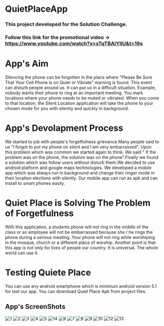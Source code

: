 # QuietPlaceApp

### This project developed for the Solution Challenge. 
### Follow this link for the promotional video -> https://www.youtube.com/watch?v=sTqTBAlYllU&t=19s

# App's Aim 
Silencing the phone can be forgotten in the place where "Please Be Sure That Your Cell Phone is on Quiet or Vibrate" warning is found. This event can disturb people around us. It can put us in a difficult situation. Example, nobody wants their phone to ring at an important meeting. You mark locations where your phone needs to be muted or vibrated. When you come to that location, the Silent Location application will take the phone to your chosen mode for you with silently and quickly in background.

# App's Devolapment Process
We started to job with people's forgetfulness grievance.Many people said to us "I forgot to put my phone on silent and I am very embarrassed". Upon this problem which was common we started again to think. We said "
If the problem was on the phone, the solution was on the phone".Finally we found a solution which was follow users 
without disturb them.We decided to use android platform and google maps technologies. We developed a mobile app which was always run in background and change their ringer mode in their location elections with silently. Our mobile app can run as apk and can install to smart phones easily.

# Quiet Place is Solving The Problem of Forgetfulness
With this application, a students phone will not ring in the middle of the class or an employee will not be embarrassed because she / he rings the phone during a serious meeting. Your phone will not ring while worshiping in the mosque, church or a different place of worship. Another point is that this app is not only for lives of people our country. It is universal. The whole world can use it.

# Testing Quiete Place
You can use any android smartphone which is minimum android version 5.1 for test our app. You can download Quiet Place Apk from project files.

## App's ScreenShots

![1](https://user-images.githubusercontent.com/43846778/80542743-44d3b600-89b6-11ea-885b-43fe0491f942.png)
![2](https://user-images.githubusercontent.com/43846778/80542747-47cea680-89b6-11ea-87d4-ff080a5ea0ac.png)
![3](https://user-images.githubusercontent.com/43846778/80542760-4c935a80-89b6-11ea-9329-7b75387b9ee1.png)
![4](https://user-images.githubusercontent.com/43846778/80542771-51580e80-89b6-11ea-9c09-228acb11d04a.png)
![5](https://user-images.githubusercontent.com/43846778/80542772-51f0a500-89b6-11ea-93b1-9983bd1c1ff7.png)
![14](https://user-images.githubusercontent.com/43846778/80542724-3be2e480-89b6-11ea-9fc7-d05cdae2ee55.png)
![6](https://user-images.githubusercontent.com/43846778/80542791-59b04980-89b6-11ea-9928-7af458cf6cd4.png)
![7](https://user-images.githubusercontent.com/43846778/80542802-60d75780-89b6-11ea-9806-c138cd7d083a.png)
![8](https://user-images.githubusercontent.com/43846778/80542808-6339b180-89b6-11ea-8899-399a2133359a.png)
![9](https://user-images.githubusercontent.com/43846778/80542833-69c82900-89b6-11ea-8605-5005d1234cab.png)
![10](https://user-images.githubusercontent.com/43846778/80542841-6cc31980-89b6-11ea-9eb5-cba55dd26bee.png)
![12](https://user-images.githubusercontent.com/43846778/80542855-7482be00-89b6-11ea-83bd-77c7528e1f9c.png)
![13](https://user-images.githubusercontent.com/43846778/80542867-7a789f00-89b6-11ea-89c3-2131acd0d554.png)

